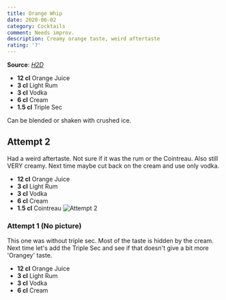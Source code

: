 ```yaml
---
title: Orange Whip
date: 2020-06-02
category: Cocktails
comment: Needs improv.
description: Creamy orange taste, weird aftertaste
rating: '?'
---
```


**Source**: *[H2D](https://youtu.be/Ca7UoDT5TKo?t=167)*

 - **12 cl** Orange Juice 
 - **3 cl** Light Rum
 - **3 cl** Vodka
 - **6 cl** Cream
 - **1.5 cl** Triple Sec

Can be blended or shaken with crushed ice.

## Attempt 2
Had a weird aftertaste. Not sure if it was the rum or the Cointreau. 
Also still VERY creamy. 
Next time maybe cut back on the cream and use only vodka. 

 - **12 cl** Orange Juice 
 - **3 cl** Light Rum
 - **3 cl** Vodka
 - **6 cl** Cream
 - **1.5 cl** Cointreau
  ![Attempt 2][attempt2]

### Attempt 1 (No picture)
This one was without triple sec. Most of the taste is hidden by the cream. Next time let's add the Triple Sec and see if that doesn't give a bit more 'Orangey' taste.

 - **12 cl** Orange Juice 
 - **3 cl** Light Rum
 - **3 cl** Vodka
 - **6 cl** Cream



 [attempt2]: https://lh3.googleusercontent.com/x8rauI0RbhbUNKFzdFekNIIqeHDnJbIo2I94GH0v8dpw14jSne2oKGmEZ8XjFAHzqPQVYf_5xBCS_DiSPZSA7ScHoZ_DMspeEdO9BhkWFDXMGxNHeZrJXj47Av6qcuLsm6Zeig_30zG6jO0o3TrEEBGo_mJrty0WWpiEm6YVIuOxLl5IxOdX12ZUybIcuFvE_mYzSY4HoDKQtUkmB9KdrIGzXAcaF-_ICVk3TUD3aOHY462AHJTDikrmFColdtEImwjmGt3_8dmdmWeg1BnJ8um7WG143uuq9TPihY4eeygnP5O0ROlKorwxmtpktrzssoplQAgzgww5ipiNA-rfsmwpWBm5_5rUcBSIKSmJ4-XW9asirmclGyROlSWsscWBdiE7RsH84C9blR8QoGopwLbih6HKyrfd5c3xO0UfS6Qgv_RV69W6dPVpDxfnVbExCrnPE7EWFEOpxiQv6OQABBDv5PPybFIWKEFlf9R2xcDeuXYDWCMEYgtjbqCjl33IGOrvHUFkXzhDhzvP6DK9hU4S2z9CBZ05gZn9UU70oNE2bHW4xTWaTG8t0Caw9Bur-pDq-zSspBYY63q3mdjVcMUIEST4ic-1i5zJZOm3z9ka-VEeq2OqEadgBHOk6rc4nY1Oji_c2tRCgSmdZaIisf9rgcJXutax7pw4NwXhgqIfRDD1x0-6Yqfo9rOb=w436-h956-no?authuser=0